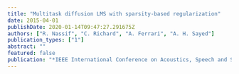 ```yaml
---
title: "Multitask diffusion LMS with sparsity-based regularization"
date: 2015-04-01
publishDate: 2020-01-14T09:47:27.291675Z
authors: ["R. Nassif", "C. Richard", "A. Ferrari", "A. H. Sayed"]
publication_types: ["1"]
abstract: ""
featured: false
publication: "*IEEE International Conference on Acoustics, Speech and Signal Processing (ICASSP)*"
---
```


